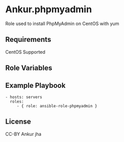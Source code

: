 Ankur.phpmyadmin
====================

Role used to install PhpMyAdmin on CentOS with yum

Requirements
------------

CentOS Supported

Role Variables
--------------

Example Playbook
----------------

    - hosts: servers
      roles:
         - { role: ansible-role-phpmyadmin }

License
-------

CC-BY
Ankur jha
